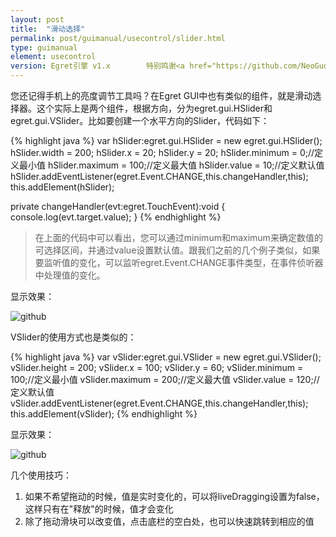 ```yaml
---
layout: post
title:  "滑动选择"
permalink: post/guimanual/usecontrol/slider.html
type: guimanual
element: usecontrol
version: Egret引擎 v1.x        特别鸣谢<a href="https://github.com/NeoGuo/" target="_blank">郭少瑞</a>同学撰写此文档
---
```


您还记得手机上的亮度调节工具吗？在Egret GUI中也有类似的组件，就是滑动选择器。这个实际上是两个组件，根据方向，分为egret.gui.HSlider和egret.gui.VSlider。比如要创建一个水平方向的Slider，代码如下：

{% highlight java  %}
var hSlider:egret.gui.HSlider = new egret.gui.HSlider();
hSlider.width = 200;
hSlider.x = 20;
hSlider.y = 20;
hSlider.minimum = 0;//定义最小值
hSlider.maximum = 100;//定义最大值
hSlider.value = 10;//定义默认值
hSlider.addEventListener(egret.Event.CHANGE,this.changeHandler,this);
this.addElement(hSlider);

private changeHandler(evt:egret.TouchEvent):void {
    console.log(evt.target.value);
}
{% endhighlight %}

> 在上面的代码中可以看出，您可以通过minimum和maximum来确定数值的可选择区间，并通过value设置默认值。跟我们之前的几个例子类似，如果要监听值的变化，可以监听egret.Event.CHANGE事件类型，在事件侦听器中处理值的变化。

显示效果：

![github]({{site.baseurl}}/assets/img/slider1.png "Egret")

VSlider的使用方式也是类似的：

{% highlight java  %}
var vSlider:egret.gui.VSlider = new egret.gui.VSlider();
vSlider.height = 200;
vSlider.x = 100;
vSlider.y = 60;
vSlider.minimum = 100;//定义最小值
vSlider.maximum = 200;//定义最大值
vSlider.value = 120;//定义默认值
vSlider.addEventListener(egret.Event.CHANGE,this.changeHandler,this);
this.addElement(vSlider);
{% endhighlight %}

显示效果：

![github]({{site.baseurl}}/assets/img/slider2.png "Egret")

几个使用技巧：

1. 如果不希望拖动的时候，值是实时变化的，可以将liveDragging设置为false，这样只有在"释放"的时候，值才会变化
2. 除了拖动滑块可以改变值，点击底栏的空白处，也可以快速跳转到相应的值
